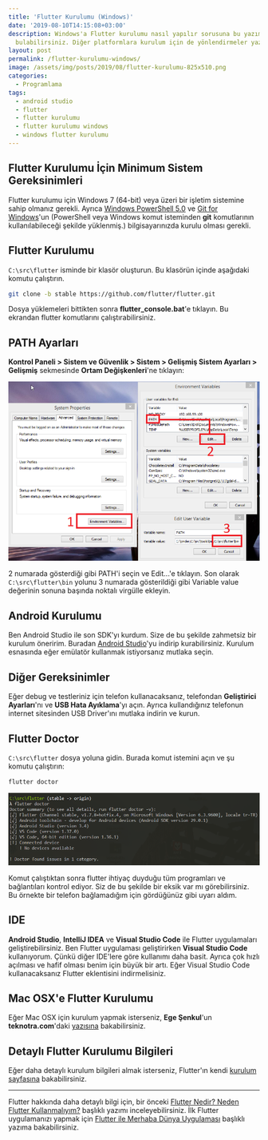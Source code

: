 ```yaml
---
title: 'Flutter Kurulumu (Windows)'
date: '2019-08-10T14:15:08+03:00'
description: Windows'a Flutter kurulumu nasıl yapılır sorusuna bu yazıma bakarak cevap
  bulabilirsiniz. Diğer platformlara kurulum için de yönlendirmeler yazıda mevcut.
layout: post
permalink: /flutter-kurulumu-windows/
image: /assets/img/posts/2019/08/flutter-kurulumu-825x510.png
categories:
  - Programlama
tags:
  - android studio
  - flutter
  - flutter kurulumu
  - flutter kurulumu windows
  - windows flutter kurulumu
---
```


## Flutter Kurulumu İçin Minimum Sistem Gereksinimleri

Flutter kurulumu için Windows 7 (64-bit) veya üzeri bir işletim sistemine sahip olmanız gerekli. Ayrıca [Windows PowerShell 5.0](https://docs.microsoft.com/en-us/powershell/scripting/setup/installing-windows-powershell) ve [Git for Windows](https://git-scm.com/download/win)'un (PowerShell veya Windows komut isteminden **git** komutlarının kullanılabileceği şekilde yüklenmiş.) bilgisayarınızda kurulu olması gerekli.

## Flutter Kurulumu

`C:\src\flutter` isminde bir klasör oluşturun. Bu klasörün içinde aşağıdaki komutu çalıştırın.

```sh
git clone -b stable https://github.com/flutter/flutter.git
```

Dosya yüklemeleri bittikten sonra **flutter_console.bat**'e tıklayın. Bu ekrandan flutter komutlarını çalıştırabilirsiniz.

## PATH Ayarları

**Kontrol Paneli > Sistem ve Güvenlik > Sistem > Gelişmiş Sistem Ayarları > Gelişmiş** sekmesinde **Ortam Değişkenleri**'ne tıklayın:

![Ortam değişkenleri](/assets/img/posts/2019/08/environment-variables.png)

2 numarada gösterdiği gibi PATH'i seçin ve Edit...'e tıklayın. Son olarak `C:\src\flutter\bin` yolunu 3 numarada gösterildiği gibi Variable value değerinin sonuna başında noktalı virgülle ekleyin.

## Android Kurulumu

Ben Android Studio ile son SDK'yı kurdum. Size de bu şekilde zahmetsiz bir kurulum öneririm. Buradan [Android Studio](https://developer.android.com/studio)'yu indirip kurabilirsiniz. Kurulum esnasında eğer emülatör kullanmak istiyorsanız mutlaka seçin.

## Diğer Gereksinimler

Eğer debug ve testleriniz için telefon kullanacaksanız, telefondan **Geliştirici Ayarları**'nı ve **USB Hata Ayıklama**'yı açın. Ayrıca kullandığınız telefonun internet sitesinden USB Driver'ını mutlaka indirin ve kurun.

## Flutter Doctor

`C:\src\flutter` dosya yoluna gidin. Burada komut istemini açın ve şu komutu çalıştırın:

```sh
flutter doctor
```

![Flutter Doctor](/assets/img/posts/2019/08/flutter-doctor.png)

Komut çalıştıktan sonra flutter ihtiyaç duyduğu tüm programları ve bağlantıları kontrol ediyor. Siz de bu şekilde bir eksik var mı görebilirsiniz. Bu örnekte bir telefon bağlamadığım için gördüğünüz gibi uyarı aldım.

## IDE

**Android Studio**, **IntelliJ IDEA** ve **Visual Studio Code** ile Flutter uygulamaları geliştirebilirsiniz. Ben Flutter uygulaması geliştirirken **Visual Studio Code** kullanıyorum. Çünkü diğer IDE'lere göre kullanımı daha basit. Ayrıca çok hızlı açılması ve hafif olması benim için büyük bir artı. Eğer Visual Studio Code kullanacaksanız Flutter eklentisini indirmelisiniz.

## Mac OSX'e Flutter Kurulumu

Eğer Mac OSX için kurulum yapmak isterseniz, **Ege Şenkul**'un **teknotra.com**'daki [yazısına](https://www.teknotra.com/flutter-kurulumu-ve-ilk-projeyi-olusturma/) bakabilirsiniz.

## Detaylı Flutter Kurulumu Bilgileri

Eğer daha detaylı kurulum bilgileri almak isterseniz, Flutter'ın kendi [kurulum sayfasına](https://flutter.dev/docs/get-started/install) bakabilirsiniz.

---

Flutter hakkında daha detaylı bilgi için, bir önceki [Flutter Nedir? Neden Flutter Kullanmalıyım?](https://www.erdiucar.com/flutter-nedir-neden-flutter-kullanmaliyim/) başlıklı yazımı inceleyebilirsiniz. İlk Flutter uygulamanızı yapmak için [Flutter ile Merhaba Dünya Uygulaması](https://www.erdiucar.com/flutter-ile-merhaba-dunya-uygulamasi/) başlıklı yazıma bakabilirsiniz.
